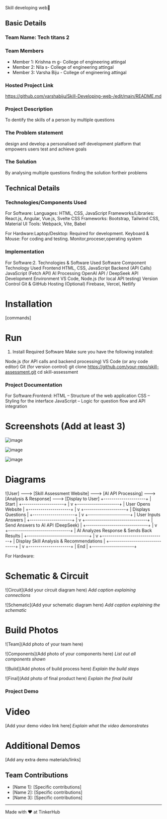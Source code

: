 Skill developing web🎯


## Basic Details
### Team Name: Tech titans 2


### Team Members
- Member 1: Krishna m g- College of engineering attingal
- Member 2: Nila s- College of engineering attingal
- Member 3: Varsha Biju - College of engineering attingal

### Hosted Project Link
https://github.com/varshabiju/Skill-Developing-web-/edit/main/README.md

### Project Description
To dentify the skills of a person by multiple questions

### The Problem statement
design and develop a personalised self development platform that empowers users test and achieve goals 

### The Solution
By analysing multiple questions finding the solution fortheir problems

## Technical Details
### Technologies/Components Used
For Software:
Languages: HTML, CSS, JavaScript
Frameworks/Libraries: React.js, Angular, Vue.js, Svelte
CSS Frameworks: Bootstrap, Tailwind CSS, Material UI
Tools: Webpack, Vite, Babel

For Hardware:Laptop/Desktop: Required for development.
Keyboard & Mouse: For coding and testing.
Monitor,proceser,operating system

### Implementation
For Software:2. Technologies & Software Used
Software Component	Technology Used
Frontend	HTML, CSS, JavaScript
Backend (API Calls)	JavaScript (Fetch API)
AI Processing	OpenAI API / DeepSeek API
Development Environment	VS Code, Node.js (for local API testing)
Version Control	Git & GitHub
Hosting (Optional)	Firebase, Vercel, Netlify
# Installation
[commands]

# Run
1. Install Required Software
Make sure you have the following installed:

Node.js (for API calls and backend processing)
VS Code (or any code editor)
Git (for version control)
git clone https://github.com/your-repo/skill-assessment.git
cd skill-assessment


### Project Documentation
For Software:Frontend:
HTML – Structure of the web application
CSS – Styling for the interface
JavaScript – Logic for question flow and API integration

# Screenshots (Add at least 3)
![image](https://github.com/user-attachments/assets/82fe0157-91fa-4cec-bb70-0dc264481bf6)


![image](https://github.com/user-attachments/assets/ec6f4cc0-fad4-4f3c-8fd4-a5c220fd3aaa)


![image](https://github.com/user-attachments/assets/4315db2c-60ad-4b93-a15d-567e7a13b3c1)


# Diagrams
![User] ---> [Skill Assessment Website] ---> [AI API Processing] ---> [Analysis & Response] ---> [Display to User]
    +---------------------+
    |  Start             |
    +---------------------+
            |
            v
    +---------------------+
    |  User Opens Website |
    +---------------------+
            |
            v
    +---------------------+
    |  Displays Questions |
    +---------------------+
            |
            v
    +---------------------+
    |  User Inputs Answers |
    +---------------------+
            |
            v
    +-------------------------------+
    |  Send Answers to AI API (DeepSeek) |
    +-------------------------------+
            |
            v
    +-------------------------------+
    |  AI Analyzes Response & Sends Back Results |
    +-------------------------------+
            |
            v
    +-------------------------------+
    |  Display Skill Analysis & Recommendations |
    +-------------------------------+
            |
            v
    +---------------------+
    |   End               |
    +---------------------+


For Hardware:

# Schematic & Circuit
![Circuit](Add your circuit diagram here)
*Add caption explaining connections*

![Schematic](Add your schematic diagram here)
*Add caption explaining the schematic*

# Build Photos
![Team](Add photo of your team here)


![Components](Add photo of your components here)
*List out all components shown*

![Build](Add photos of build process here)
*Explain the build steps*

![Final](Add photo of final product here)
*Explain the final build*

### Project Demo
# Video
[Add your demo video link here]
*Explain what the video demonstrates*

# Additional Demos
[Add any extra demo materials/links]

## Team Contributions
- [Name 1]: [Specific contributions]
- [Name 2]: [Specific contributions]
- [Name 3]: [Specific contributions]

---
Made with ❤️ at TinkerHub
